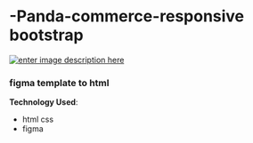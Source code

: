 # -Panda-commerce-responsive bootstrap
[![enter image description here](https://i.ibb.co/r4MHBCk/screencapture-omar4321-github-io-Panda-commerce-2021-11-26-23-23-16.png)](https://omar4321.github.io/-Panda-commerce-/)

###  figma template to html


**Technology Used**: 

 - html css 
 -  figma


